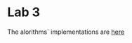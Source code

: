 # Lab 3

The alorithms` implementations are [here](https://github.com/gogaeva/rts-mobile/tree/master/lib/algorithms) 
